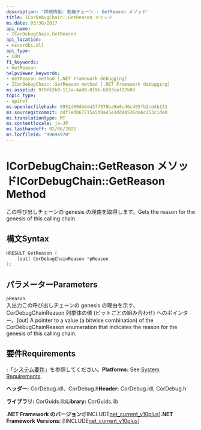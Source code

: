 ```yaml
---
description: '詳細情報: 動機チェーン:: GetReason メソッド'
title: ICorDebugChain::GetReason メソッド
ms.date: 03/30/2017
api_name:
- ICorDebugChain.GetReason
api_location:
- mscordbi.dll
api_type:
- COM
f1_keywords:
- GetReason
helpviewer_keywords:
- GetReason method [.NET Framework debugging]
- ICorDebugChain::GetReason method [.NET Framework debugging]
ms.assetid: 9f9f62b9-113a-4a98-8f9b-b593cef27b03
topic_type:
- apiref
ms.openlocfilehash: 0952d09db6d43f7970ba9e8c46c409fb2cd4b131
ms.sourcegitcommit: ddf7edb67715a5b9a45e3dd44536dabc153c1de0
ms.translationtype: MT
ms.contentlocale: ja-JP
ms.lasthandoff: 02/06/2021
ms.locfileid: "99694970"
---
```

# <a name="icordebugchaingetreason-method"></a><span data-ttu-id="91db9-103">ICorDebugChain::GetReason メソッド</span><span class="sxs-lookup"><span data-stu-id="91db9-103">ICorDebugChain::GetReason Method</span></span>

<span data-ttu-id="91db9-104">この呼び出しチェーンの genesis の理由を取得します。</span><span class="sxs-lookup"><span data-stu-id="91db9-104">Gets the reason for the genesis of this calling chain.</span></span>  
  
## <a name="syntax"></a><span data-ttu-id="91db9-105">構文</span><span class="sxs-lookup"><span data-stu-id="91db9-105">Syntax</span></span>  
  
```cpp  
HRESULT GetReason (  
    [out] CorDebugChainReason *pReason  
);  
```  
  
## <a name="parameters"></a><span data-ttu-id="91db9-106">パラメーター</span><span class="sxs-lookup"><span data-stu-id="91db9-106">Parameters</span></span>  

 `pReason`  
 <span data-ttu-id="91db9-107">入出力この呼び出しチェーンの genesis の理由を示す、CorDebugChainReason 列挙体の値 (ビットごとの組み合わせ) へのポインター。</span><span class="sxs-lookup"><span data-stu-id="91db9-107">[out] A pointer to a value (a bitwise combination) of the CorDebugChainReason enumeration that indicates the reason for the genesis of this calling chain.</span></span>  
  
## <a name="requirements"></a><span data-ttu-id="91db9-108">要件</span><span class="sxs-lookup"><span data-stu-id="91db9-108">Requirements</span></span>  

 <span data-ttu-id="91db9-109">**:**「[システム要件](../../get-started/system-requirements.md)」を参照してください。</span><span class="sxs-lookup"><span data-stu-id="91db9-109">**Platforms:** See [System Requirements](../../get-started/system-requirements.md).</span></span>  
  
 <span data-ttu-id="91db9-110">**ヘッダー:** CorDebug.idl、CorDebug.h</span><span class="sxs-lookup"><span data-stu-id="91db9-110">**Header:** CorDebug.idl, CorDebug.h</span></span>  
  
 <span data-ttu-id="91db9-111">**ライブラリ:** CorGuids.lib</span><span class="sxs-lookup"><span data-stu-id="91db9-111">**Library:** CorGuids.lib</span></span>  
  
 <span data-ttu-id="91db9-112">**.NET Framework のバージョン:**[!INCLUDE[net_current_v10plus](../../../../includes/net-current-v10plus-md.md)]</span><span class="sxs-lookup"><span data-stu-id="91db9-112">**.NET Framework Versions:** [!INCLUDE[net_current_v10plus](../../../../includes/net-current-v10plus-md.md)]</span></span>
